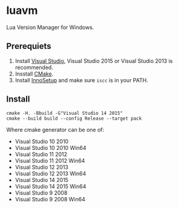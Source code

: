# luavm

Lua Version Manager for Windows.

## Prerequiets

1. Install [Visual Studio](https://www.visualstudio.com/downloads/download-visual-studio-vs), Visual Studio 2015 or Visual Studio 2013 is recommended.
2. Insstall [CMake](https://cmake.org/).
3. Install [InnoSetup](http://www.jrsoftware.org/isinfo.php) and make sure `iscc` is in your PATH.

## Install

```Batch
cmake -H. -Bbuild -G"Visual Studio 14 2015"
cmake --build build --config Release --target pack
```

Where cmake generator can be one of:

- Visual Studio 10 2010
- Visual Studio 10 2010 Win64
- Visual Studio 11 2012
- Visual Studio 11 2012 Win64
- Visual Studio 12 2013
- Visual Studio 12 2013 Win64
- Visual Studio 14 2015
- Visual Studio 14 2015 Win64
- Visual Studio 9 2008
- Visual Studio 9 2008 Win64
